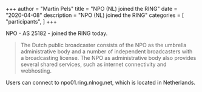 +++
author = "Martin Pels"
title = "NPO (NL) joined the RING"
date = "2020-04-08"
description = "NPO (NL) joined the RING"
categories = [
    "participants",
]
+++

NPO - AS 25182 - joined the RING today.

> The Dutch public broadcaster consists of the NPO as the umbrella administrative body and a number of independent broadcasters with a broadcasting license. The NPO as administrative body also provides several shared services, such as internet connectivity and webhosting.

Users can connect to npo01.ring.nlnog.net, which is located in Netherlands.

